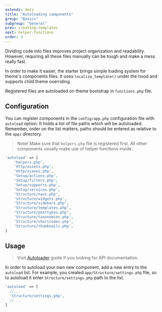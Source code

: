 ```yaml
---
extends: docs
title: "Autoloading components"
group: "Basics"
subgroup: "General"
prev: creating-templates
next: helper-functions
order: 3
---
```


Dividing code into files improves project organization and readability. However, requiring all these files manually can be tough and make a mess really fast.

In order to make it easier, the starter brings simple loading system for theme's components files. It uses `localize_template()` under the hood and supports child theme overriding.

Registered files are autoloaded on theme bootstrap in `functions.php` file.

## Configuration

You can register components in the `config/app.php` configuration file with `autoload` option. It holds a list of file paths which will be autoloaded. Remember, order on the list matters, paths should be entered as relative to the `app/` directory.

> Note! Make sure that `helpers.php` file is registered first. All other components usually make use of helper functions inside.

```php
'autoload' => [
    'helpers.php',
    'Http/assets.php',
    'Http/ajaxes.php',
    'Setup/actions.php',
    'Setup/filters.php',
    'Setup/supports.php',
    'Setup/services.php',
    'Structure/navs.php',
    'Structure/widgets.php',
    'Structure/sidebars.php',
    'Structure/templates.php',
    'Structure/posttypes.php',
    'Structure/taxonomies.php',
    'Structure/shortcodes.php',
    'Structure/thumbnails.php',
]
```

## Usage

> Visit [Autoloader](/theme/docs/autoloader/) guide if you looking for API documentation.

In order to autoload your own new component, add a new entry to the `autoload` list. For example, you created `app/Structure/settings.php` file, so to autoload it enter `Structure/settings.php` path to the list.

```php
'autoload' => [
  //...
  'Structure/settings.php',
  //...
]
```
